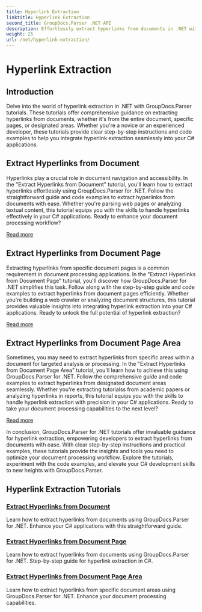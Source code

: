 ```yaml
---
title: Hyperlink Extraction
linktitle: Hyperlink Extraction
second_title: GroupDocs.Parser .NET API
description: Effortlessly extract hyperlinks from documents in .NET with GroupDocs.Parser. Enhance your C# applications with step-by-step guides for hyperlink extraction.
weight: 25
url: /net/hyperlink-extraction/
---
```


# Hyperlink Extraction

## Introduction

Delve into the world of hyperlink extraction in .NET with GroupDocs.Parser tutorials. These tutorials offer comprehensive guidance on extracting hyperlinks from documents, whether it's from the entire document, specific pages, or designated areas. Whether you're a novice or an experienced developer, these tutorials provide clear step-by-step instructions and code examples to help you integrate hyperlink extraction seamlessly into your C# applications.

## Extract Hyperlinks from Document

Hyperlinks play a crucial role in document navigation and accessibility. In the "Extract Hyperlinks from Document" tutorial, you'll learn how to extract hyperlinks effortlessly using GroupDocs.Parser for .NET. Follow the straightforward guide and code examples to extract hyperlinks from documents with ease. Whether you're parsing web pages or analyzing textual content, this tutorial equips you with the skills to handle hyperlinks effectively in your C# applications. Ready to enhance your document processing workflow?

[Read more](./extract-hyperlinks-from-document/)

## Extract Hyperlinks from Document Page

Extracting hyperlinks from specific document pages is a common requirement in document processing applications. In the "Extract Hyperlinks from Document Page" tutorial, you'll discover how GroupDocs.Parser for .NET simplifies this task. Follow along with the step-by-step guide and code examples to extract hyperlinks from document pages efficiently. Whether you're building a web crawler or analyzing document structures, this tutorial provides valuable insights into integrating hyperlink extraction into your C# applications. Ready to unlock the full potential of hyperlink extraction?

[Read more](./extract-hyperlinks-from-document-page/)

## Extract Hyperlinks from Document Page Area

Sometimes, you may need to extract hyperlinks from specific areas within a document for targeted analysis or processing. In the "Extract Hyperlinks from Document Page Area" tutorial, you'll learn how to achieve this using GroupDocs.Parser for .NET. Follow the comprehensive guide and code examples to extract hyperlinks from designated document areas seamlessly. Whether you're extracting tutorialss from academic papers or analyzing hyperlinks in reports, this tutorial equips you with the skills to handle hyperlink extraction with precision in your C# applications. Ready to take your document processing capabilities to the next level?

[Read more](./extract-hyperlinks-from-document-page-area/)

In conclusion, GroupDocs.Parser for .NET tutorials offer invaluable guidance for hyperlink extraction, empowering developers to extract hyperlinks from documents with ease. With clear step-by-step instructions and practical examples, these tutorials provide the insights and tools you need to optimize your document processing workflow. Explore the tutorials, experiment with the code examples, and elevate your C# development skills to new heights with GroupDocs.Parser.
## Hyperlink Extraction Tutorials
### [Extract Hyperlinks from Document](./extract-hyperlinks-from-document/)
Learn how to extract hyperlinks from documents using GroupDocs.Parser for .NET. Enhance your C# applications with this straightforward guide.
### [Extract Hyperlinks from Document Page](./extract-hyperlinks-from-document-page/)
Learn how to extract hyperlinks from documents using GroupDocs.Parser for .NET. Step-by-step guide for hyperlink extraction in C#.
### [Extract Hyperlinks from Document Page Area](./extract-hyperlinks-from-document-page-area/)
Learn how to extract hyperlinks from specific document areas using GroupDocs.Parser for .NET. Enhance your document processing capabilities.
